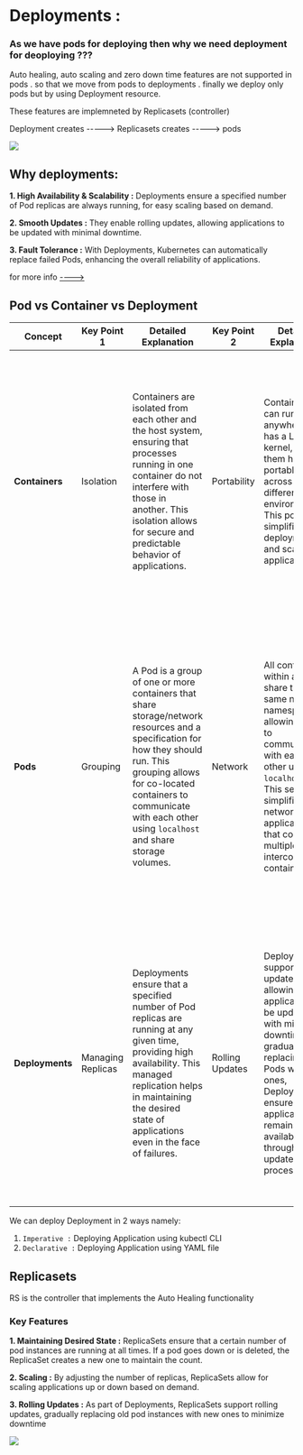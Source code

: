 # Deployments :

### As we have pods for deploying then why we need deployment for deoploying ???
Auto healing, auto scaling and zero down time features are not supported in pods . so that we move from pods to deployments .  finally we deploy only pods  but by using Deployment resource.

These features are implemneted by Replicasets  (controller)

Deployment creates -----> Replicasets  creates -----> pods  

![](https://storage.googleapis.com/cdn.thenewstack.io/media/2017/11/07751442-deployment.png)
## Why deployments: 

__1.  High Availability & Scalability :__ Deployments ensure a specified number of Pod replicas are always running, for easy scaling based on demand.

__2. Smooth Updates :__ They enable rolling updates, allowing applications to be updated with minimal downtime.

__3. Fault Tolerance :__ With Deployments, Kubernetes can automatically replace failed Pods, enhancing the overall  reliability of applications. 

for more info [---->](https://kubernetes.io/docs/concepts/workloads/controllers/deployment/)  


## Pod vs Container vs Deployment

| Concept         | Key Point 1                                                                 | Detailed Explanation                                                                                     | Key Point 2                                                                 | Detailed Explanation                                                                                     | Key Point 3                                                                                   | Detailed Explanation                                                                                   |
|-----------------|----------------------------------------------------------------------------|---------------------------------------------------------------------------------------------------------|----------------------------------------------------------------------------|---------------------------------------------------------------------------------------------------------|-------------------------------------------------------------------------------------------|---------------------------------------------------------------------------------------------------------|
| **Containers** | Isolation                                                                          | Containers are isolated from each other and the host system, ensuring that processes running in one container do not interfere with those in another. This isolation allows for secure and predictable behavior of applications. | Portability | Containers can run anywhere that has a Linux kernel, making them highly portable across different environments. This portability simplifies deployment and scaling of applications. | Efficiency | Containers share the host system's OS kernel but run in isolation from each other, leading to better resource utilization compared to virtual machines. This efficiency is achieved without sacrificing security or isolation. |
| **Pods**       | Grouping                                                                          | A Pod is a group of one or more containers that share storage/network resources and a specification for how they should run. This grouping allows for co-located containers to communicate with each other using `localhost` and share storage volumes. | Network | All containers within a Pod share the same network namespace, allowing them to communicate with each other using `localhost`. This setup simplifies networking for applications that consist of multiple interconnected containers. | Lifecycle Management | Pods are ephemeral and portable, making it easier to manage applications as a cohesive unit. When a Pod is deleted, its containers are also deleted, and a new Pod can be created to replace it. This lifecycle management facilitates dynamic scaling and updating of applications. |
| **Deployments**| Managing Replicas                                                                | Deployments ensure that a specified number of Pod replicas are running at any given time, providing high availability. This managed replication helps in maintaining the desired state of applications even in the face of failures. | Rolling Updates | Deployments support rolling updates, allowing applications to be updated with minimal downtime. By gradually replacing old Pods with new ones, Deployments ensure that the application remains available throughout the update process. | Scaling | Deployments can scale applications up or down by adjusting the number of Pod replicas, responding to changes in demand. This scalability feature allows for automatic adjustment of resources based on current workload, optimizing resource usage and cost. |





We can deploy Deployment in 2 ways namely:
1) `Imperative :` Deploying Application using kubectl CLI
2) `Declarative :` Deploying Application using YAML file

## Replicasets
RS is the controller that implements the Auto Healing functionality  

### Key Features
__1. Maintaining Desired State :__ ReplicaSets ensure that a certain number of pod instances are running at all times. If a pod goes down or is deleted, the ReplicaSet creates a new one to maintain the count.  

__2. Scaling :__ By adjusting the number of replicas, ReplicaSets allow for scaling applications up or down based on demand.  

__3. Rolling Updates :__ As part of Deployments, ReplicaSets support rolling updates, gradually replacing old pod instances with new ones to minimize downtime

![](/3_Deployments_and_Replicasets/images/Screenshot%202024-08-25%20at%2010.42.32 AM.png)
